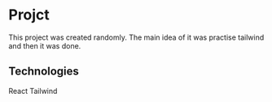 # Projct

This project was created randomly. The main idea of it was practise tailwind and then it was done.

## Technologies

React
Tailwind
